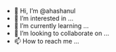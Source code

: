- 👋 Hi, I’m @ahashanul
- 👀 I’m interested in ...
- 🌱 I’m currently learning ...
- 💞️ I’m looking to collaborate on ...
- 📫 How to reach me ...

<!---
ahashanul/ahashanul is a ✨ special ✨ repository because its `README.md` (this file) appears on your GitHub profile.
You can click the Preview link to take a look at your changes.
--->
